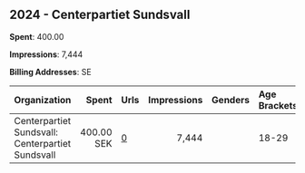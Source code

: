 ## 2024 - Centerpartiet Sundsvall 
**Spent**: 400.00

**Impressions**: 7,444

**Billing Addresses**: SE

|Organization|Spent|Urls|Impressions|Genders|Age Brackets|Country Codes|
|:---|---:|:---|---:|:---|:---|:---|
|Centerpartiet Sundsvall: Centerpartiet Sundsvall|400.00 SEK|[0](https://www.snap.com/political-ads/asset/29461a3ee9c178735f6b2be008a013b31be467779d20232f52571ae236c2ae20?mediaType=jpeg)|7,444||18-29|sweden|
